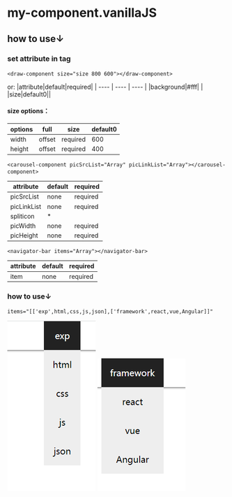 # my-component.vanillaJS
## how to use↓
### set attribute in tag
    <draw-component size="size 800 600"></draw-component>
or:
    <draw-component size="full"></draw-component>
|attribute|default|required|
| ---- | ---- | ---- |
|background|#fff|  |
|size|default0||
#### size options：
|options|full|size|default0|
| ---- | ---- | ---- | ---- |
|width|offset|required|600|
|height|offset|required|400|
    <carousel-component picSrcList="Array" picLinkList="Array"></carousel-component>
|attribute|default|required|
| ---- | ---- | ---- |
|picSrcList|none|required|
|picLinkList|none|required|
|spliticon|*|  |
|picWidth|none| required |
|picHeight|none| required |
    <navigator-bar items="Array"></navigator-bar>
|attribute|default|required|
| ---- | ---- | ---- |
|item|none|required|
### how to use↓
    items="[['exp',html,css,js,json],['framework',react,vue,Angular]]"
![example1](https://github.com/zhongyicantian/my-component.vanillaJS/blob/main/example1.png)
![example2](https://github.com/zhongyicantian/my-component.vanillaJS/blob/main/example2.png)
